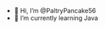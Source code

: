 - 👋 Hi, I’m @PaltryPancake56
- 🌱 I’m currently learning Java


<!---
PaltryPancake56/PaltryPancake56 is a ✨ special ✨ repository because its `README.md` (this file) appears on your GitHub profile.
You can click the Preview link to take a look at your changes.
--->
